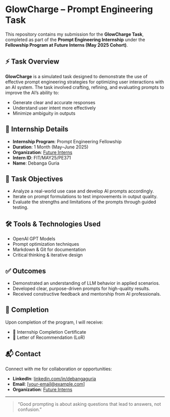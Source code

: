 # GlowCharge – Prompt Engineering Task

This repository contains my submission for the **GlowCharge Task**, completed as part of the **Prompt Engineering Internship** under the **Fellowship Program at Future Interns (May 2025 Cohort)**.

## ⚡ Task Overview

**GlowCharge** is a simulated task designed to demonstrate the use of effective prompt engineering strategies for optimizing user interactions with an AI system. The task involved crafting, refining, and evaluating prompts to improve the AI’s ability to:

- Generate clear and accurate responses
- Understand user intent more effectively
- Minimize ambiguity in outputs

## 📌 Internship Details

- **Internship Program**: Prompt Engineering Fellowship  
- **Duration**: 1 Month (May–June 2025)  
- **Organization**: [Future Interns](https://futureinterns.com)  
- **Intern ID**: FIT/MAY25/PE371  
- **Name**: Debanga Guria  

## 🧩 Task Objectives

- Analyze a real-world use case and develop AI prompts accordingly.
- Iterate on prompt formulations to test improvements in output quality.
- Evaluate the strengths and limitations of the prompts through guided testing.

## 🛠️ Tools & Technologies Used

- OpenAI GPT Models
- Prompt optimization techniques
- Markdown & Git for documentation
- Critical thinking & iterative design

## ✅ Outcomes

- Demonstrated an understanding of LLM behavior in applied scenarios.
- Developed clear, purpose-driven prompts for high-quality results.
- Received constructive feedback and mentorship from AI professionals.

## 🏁 Completion

Upon completion of the program, I will receive:

- 🧾 Internship Completion Certificate  
- 📝 Letter of Recommendation (LoR)

## 📬 Contact

Connect with me for collaboration or opportunities:

- **LinkedIn**: [linkedin.com/in/debangaguria](https://linkedin.com/in/debangaguria)  
- **Email**: [your-email@example.com]  
- **Organization**: [Future Interns](https://linkedin.com/future-interns)

---

> “Good prompting is about asking questions that lead to answers, not confusion.”
